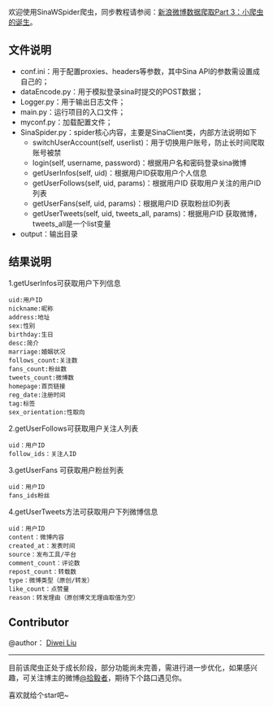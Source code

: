 
欢迎使用SinaWSpider爬虫，同步教程请参阅：[新浪微博数据爬取Part 3：小爬虫的诞生](http://www.csuldw.com/2016/12/25/2016-12-25-sina-spider-user-data-part3/)。

## 文件说明

- conf.ini：用于配置proxies、headers等参数，其中Sina API的参数需设置成自己的；
- dataEncode.py：用于模拟登录sina时提交的POST数据；
- Logger.py：用于输出日志文件；
- main.py：运行项目的入口文件；
- myconf.py：加载配置文件；
- SinaSpider.py：spider核心内容，主要是SinaClient类，内部方法说明如下
	- switchUserAccount(self, userlist)：用于切换用户账号，防止长时间爬取账号被禁
	- login(self, username, password)：根据用户名和密码登录sina微博
	- getUserInfos(self, uid)：根据用户ID获取用户个人信息
	- getUserFollows(self, uid, params)：根据用户ID 获取用户关注的用户ID列表
	- getUserFans(self, uid, params)：根据用户ID 获取粉丝ID列表
	- getUserTweets(self, uid, tweets_all, params)：根据用户ID 获取微博，tweets_all是一个list变量
- output：输出目录

## 结果说明

1.getUserInfos可获取用户下列信息

```
uid:用户ID
nickname:昵称
address:地址
sex:性别
birthday:生日
desc:简介
marriage:婚姻状况
follows_count:关注数
fans_count:粉丝数
tweets_count:微博数
homepage:首页链接
reg_date:注册时间
tag:标签
sex_orientation:性取向
```

2.getUserFollows可获取用户关注人列表

```
uid：用户ID
follow_ids：关注人ID
```

3.getUserFans 可获取用户粉丝列表

```
uid：用户ID
fans_ids粉丝
```   

4.getUserTweets方法可获取用户下列微博信息

```
uid：用户ID
content：微博内容
created_at：发表时间
source：发布工具/平台
comment_count：评论数
repost_count：转载数
type：微博类型（原创/转发）
like_count：点赞量
reason：转发理由（原创博文无理由取值为空）
```

## Contributor

@author： [Diwei Liu](http://www.csuldw.com/about/)

---

目前该爬虫正处于成长阶段，部分功能尚未完善，需进行进一步优化，如果感兴趣，可关注博主的微博[@拾毅者](http://weibo.com/liudiwei210)，期待下个路口遇见你。

喜欢就给个star吧~
